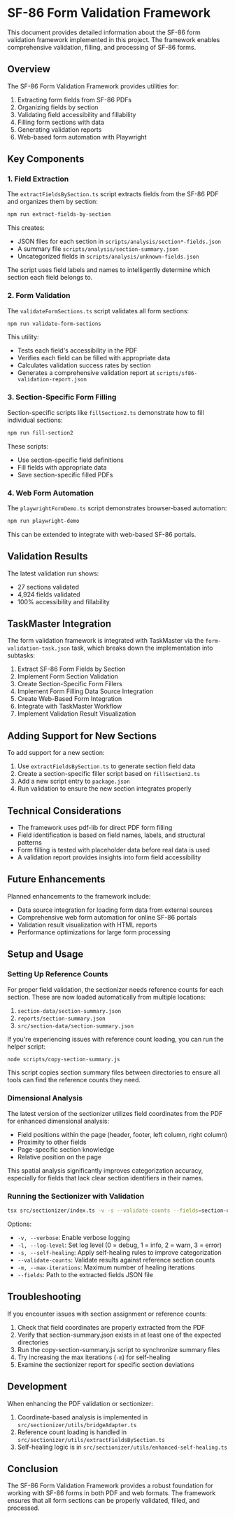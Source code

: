 # SF-86 Form Validation Framework

This document provides detailed information about the SF-86 form validation framework implemented in this project. The framework enables comprehensive validation, filling, and processing of SF-86 forms.

## Overview

The SF-86 Form Validation Framework provides utilities for:

1. Extracting form fields from SF-86 PDFs
2. Organizing fields by section
3. Validating field accessibility and fillability
4. Filling form sections with data
5. Generating validation reports
6. Web-based form automation with Playwright

## Key Components

### 1. Field Extraction

The `extractFieldsBySection.ts` script extracts fields from the SF-86 PDF and organizes them by section:

```sh
npm run extract-fields-by-section
```

This creates:
- JSON files for each section in `scripts/analysis/section*-fields.json`
- A summary file `scripts/analysis/section-summary.json`
- Uncategorized fields in `scripts/analysis/unknown-fields.json`

The script uses field labels and names to intelligently determine which section each field belongs to.

### 2. Form Validation

The `validateFormSections.ts` script validates all form sections:

```sh
npm run validate-form-sections
```

This utility:
- Tests each field's accessibility in the PDF
- Verifies each field can be filled with appropriate data
- Calculates validation success rates by section
- Generates a comprehensive validation report at `scripts/sf86-validation-report.json`

### 3. Section-Specific Form Filling

Section-specific scripts like `fillSection2.ts` demonstrate how to fill individual sections:

```sh
npm run fill-section2
```

These scripts:
- Use section-specific field definitions
- Fill fields with appropriate data
- Save section-specific filled PDFs

### 4. Web Form Automation

The `playwrightFormDemo.ts` script demonstrates browser-based automation:

```sh
npm run playwright-demo
```

This can be extended to integrate with web-based SF-86 portals.

## Validation Results

The latest validation run shows:
- 27 sections validated
- 4,924 fields validated
- 100% accessibility and fillability

## TaskMaster Integration

The form validation framework is integrated with TaskMaster via the `form-validation-task.json` task, which breaks down the implementation into subtasks:

1. Extract SF-86 Form Fields by Section
2. Implement Form Section Validation
3. Create Section-Specific Form Fillers
4. Implement Form Filling Data Source Integration
5. Create Web-Based Form Integration
6. Integrate with TaskMaster Workflow
7. Implement Validation Result Visualization

## Adding Support for New Sections

To add support for a new section:

1. Use `extractFieldsBySection.ts` to generate section field data
2. Create a section-specific filler script based on `fillSection2.ts`
3. Add a new script entry to `package.json`
4. Run validation to ensure the new section integrates properly

## Technical Considerations

- The framework uses pdf-lib for direct PDF form filling
- Field identification is based on field names, labels, and structural patterns
- Form filling is tested with placeholder data before real data is used
- A validation report provides insights into form field accessibility

## Future Enhancements

Planned enhancements to the framework include:
- Data source integration for loading form data from external sources
- Comprehensive web form automation for online SF-86 portals
- Validation result visualization with HTML reports
- Performance optimizations for large form processing

## Setup and Usage

### Setting Up Reference Counts

For proper field validation, the sectionizer needs reference counts for each section. These are now loaded automatically from multiple locations:

1. `section-data/section-summary.json`
2. `reports/section-summary.json`
3. `src/section-data/section-summary.json`

If you're experiencing issues with reference count loading, you can run the helper script:

```bash
node scripts/copy-section-summary.js
```

This script copies section summary files between directories to ensure all tools can find the reference counts they need.

### Dimensional Analysis

The latest version of the sectionizer utilizes field coordinates from the PDF for enhanced dimensional analysis:

- Field positions within the page (header, footer, left column, right column)
- Proximity to other fields
- Page-specific section knowledge
- Relative position on the page

This spatial analysis significantly improves categorization accuracy, especially for fields that lack clear section identifiers in their names.

### Running the Sectionizer with Validation

```bash
tsx src/sectionizer/index.ts -v -s --validate-counts --fields=section-data/extracted-fields.json -l 0 -m 10 --self-healing
```

Options:
- `-v, --verbose`: Enable verbose logging
- `-l, --log-level`: Set log level (0 = debug, 1 = info, 2 = warn, 3 = error)
- `-s, --self-healing`: Apply self-healing rules to improve categorization
- `--validate-counts`: Validate results against reference section counts
- `-m, --max-iterations`: Maximum number of healing iterations
- `--fields`: Path to the extracted fields JSON file

## Troubleshooting

If you encounter issues with section assignment or reference counts:

1. Check that field coordinates are properly extracted from the PDF
2. Verify that section-summary.json exists in at least one of the expected directories
3. Run the copy-section-summary.js script to synchronize summary files
4. Try increasing the max iterations (`-m`) for self-healing
5. Examine the sectionizer report for specific section deviations

## Development

When enhancing the PDF validation or sectionizer:

1. Coordinate-based analysis is implemented in `src/sectionizer/utils/bridgeAdapter.ts`
2. Reference count loading is handled in `src/sectionizer/utils/extractFieldsBySection.ts`
3. Self-healing logic is in `src/sectionizer/utils/enhanced-self-healing.ts`

## Conclusion

The SF-86 Form Validation Framework provides a robust foundation for working with SF-86 forms in both PDF and web formats. The framework ensures that all form sections can be properly validated, filled, and processed. 